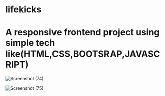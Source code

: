 # lifekicks
# A responsive frontend project using simple tech like(HTML,CSS,BOOTSRAP,JAVASCRIPT)
![Screenshot (74)](https://user-images.githubusercontent.com/92195182/169889771-f3d058cd-7be3-43d5-862e-067758adb510.png)

![Screenshot (75)](https://user-images.githubusercontent.com/92195182/169889943-058720d6-6245-4352-892e-18d050ca1c24.png)
